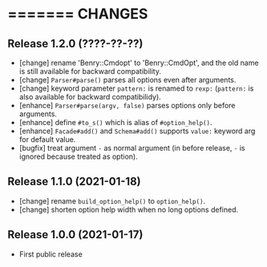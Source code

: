 =======
CHANGES
=======


Release 1.2.0 (????-??-??)
--------------------------

* [change] rename 'Benry::Cmdopt' to 'Benry::CmdOpt', and the old name is still available for backward compatibility.
* [change] `Parser#parse()` parses all options even after arguments.
* [change] keyword parameter `pattern:` is renamed to `rexp:` (`pattern:` is also available for backward compatibilidy).
* [enhance] `Parser#parse(argv, false)` parses options only before arguments.
* [enhance] define `#to_s()` which is alias of `#option_help()`.
* [enhance] `Facade#add()` and `Schema#add()` supports `value:` keyword arg for default value.
* [bugfix] treat argument `-` as normal argument (in before release, `-` is ignored because treated as option).


Release 1.1.0 (2021-01-18)
--------------------------

* [change] rename `build_option_help()` to `option_help()`.
* [change] shorten option help width when no long options defined.


Release 1.0.0 (2021-01-17)
--------------------------

* First public release

